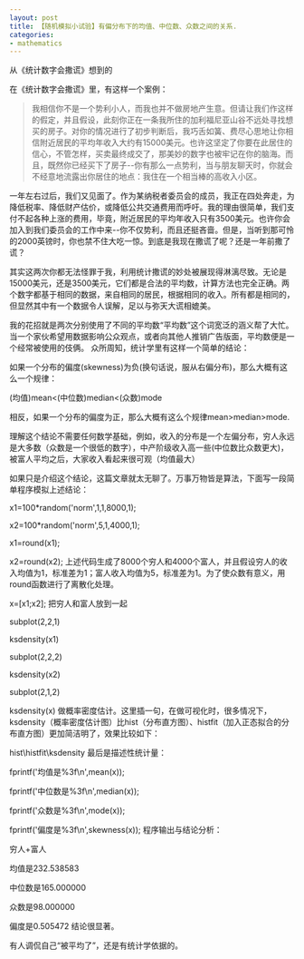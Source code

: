 ```yaml
---
layout: post
title: 【随机模拟小试验】有偏分布下的均值、中位数、众数之间的关系.
categories:
- mathematics
---
```


从《统计数字会撒谎》想到的


在《统计数字会撒谎》里，有这样一个案例：

>我相信你不是一个势利小人，而我也并不做房地产生意。但请让我们作这样的假定，并且假设，此刻你正在一条我所住的加利福尼亚山谷不远处寻找想买的房子。对你的情况进行了初步判断后，我巧舌如簧、费尽心思地让你相信附近居民的平均年收入大约有15000美元。也许这坚定了你要在此居住的信心，不管怎样，买卖最终成交了，那美妙的数字也被牢记在你的脑海。而且，既然你已经买下了房子--你有那么一点势利，当与朋友聊天时，你就会不经意地流露出你居住的地点：我住在一个相当棒的高收入小区。

  一年左右过后，我们又见面了。作为某纳税者委员会的成员，我正在四处奔走，为降低税率、降低财产估价，或降低公共交通费用而呼吁。我的理由很简单，我们支付不起各种上涨的费用，毕竟，附近居民的平均年收入只有3500美元。也许你会加入到我们委员会的工作中来--你不仅势利，而且还挺吝啬。但是，当听到那可怜的2000英镑时，你也禁不住大吃一惊。到底是我现在撒谎了呢？还是一年前撒了谎？

  其实这两次你都无法怪罪于我，利用统计撒谎的妙处被展现得淋漓尽致。无论是15000美元，还是3500美元，它们都是合法的平均数，计算方法也完全正确。两个数字都基于相同的数据，来自相同的居民，根据相同的收入。所有都是相同的，但显然其中有一个数据令人误解，足以与弥天大谎相媲美。

  我的花招就是两次分别使用了不同的平均数“平均数”这个词宽泛的涵义帮了大忙。当一个家伙希望用数据影响公众观点，或者向其他人推销广告版面，平均数便是一个经常被使用的伎俩。
众所周知，统计学里有这样一个简单的结论：

如果一个分布的偏度(skewness)为负(换句话说，服从右偏分布)，那么大概有这么一个规律：

(均值)mean<(中位数)median<(众数)mode

相反，如果一个分布的偏度为正，那么大概有这么个规律mean>median>mode.

理解这个结论不需要任何数学基础，例如，收入的分布是一个左偏分布，穷人永远是大多数（众数是一个很低的数字），中产阶级收入高一些(中位数比众数更大)，被富人平均之后，大家收入看起来很可观（均值最大）

如果只是介绍这个结论，这篇文章就太无聊了。万事万物皆是算法，下面写一段简单程序模拟上述结论：

x1=100*random('norm',1,1,8000,1);

x2=100*random('norm',5,1,4000,1);

x1=round(x1);

x2=round(x2);
上述代码生成了8000个穷人和4000个富人，并且假设穷人的收入均值为1，标准差为1；富人收入均值为5，标准差为1。为了使众数有意义，用round函数进行了离散化处理。



x=[x1;x2];
把穷人和富人放到一起



subplot(2,2,1)

ksdensity(x1)

subplot(2,2,2)

ksdensity(x2)

subplot(2,1,2)

ksdensity(x)
做概率密度估计。这里插一句，在做可视化时，很多情况下，ksdensity（概率密度估计图）比hist（分布直方图）、histfit（加入正态拟合的分布直方图）更加简洁明了，效果比较如下：


hist\histfit\ksdensity
最后是描述性统计量：

fprintf('均值是%3f\n',mean(x));

fprintf('中位数是%3f\n',median(x));

fprintf('众数是%3f\n',mode(x));

fprintf('偏度是%3f\n',skewness(x));
程序输出与结论分析：


穷人+富人


均值是232.538583

中位数是165.000000

众数是98.000000

偏度是0.505472
结论很显著。

有人调侃自己“被平均了”，还是有统计学依据的。
